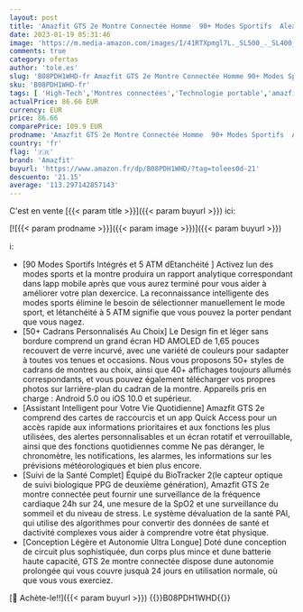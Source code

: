 ```yaml
---
layout: post
title: 'Amazfit GTS 2e Montre Connectée Homme  90+ Modes Sportifs  Alexa Intégré  1.39" AMOLED  Tracker d Activité  SpO2  GPS  5 ATM Etanche Smartwatch Homme pour Android/IOS Noir '
date: 2023-01-19 05:31:46
image: 'https://m.media-amazon.com/images/I/41RTXpmgl7L._SL500_._SL400_.jpg'
comments: true
category: ofertas
author: 'tole.es'
slug: 'B08PDH1WHD-fr Amazfit GTS 2e Montre Connectée Homme 90+ Modes Sportifs...'
sku: 'B08PDH1WHD-fr'
tags: [ 'High-Tech','Montres connectées','Technologie portable','amazfit','🇫🇷', ]
actualPrice: 86.66 EUR
currency: EUR
price: 86.66
comparePrice: 109.9 EUR
prodname: 'Amazfit GTS 2e Montre Connectée Homme  90+ Modes Sportifs  Alexa Intégré  1.39" AMOLED  Tracker d Activité  SpO2  GPS  5 ATM Etanche Smartwatch Homme pour Android/IOS Noir '
country: 'fr'
flag: '🇫🇷'
brand: 'Amazfit'
buyurl: 'https://www.amazon.fr/dp/B08PDH1WHD/?tag=tolees0d-21'
descuento: '21.15'
average: '113.297142857143'
---
```


C'est en vente [{{< param title >}}]({{< param buyurl >}}) ici:

[![{{< param prodname >}}]({{< param image >}})]({{< param buyurl >}})

ℹ️:

- [90 Modes Sportifs Intégrés et 5 ATM dEtanchéité ] Activez lun des modes sports et la montre produira un rapport analytique correspondant dans lapp mobile après que vous aurez terminé pour vous aider à améliorer votre plan dexercice. La reconnaissance intelligente des modes sports élimine le besoin de sélectionner manuellement le mode sport, et létanchéité à 5 ATM signifie que vous pouvez la porter pendant que vous nagez.
- [50+ Cadrans Personnalisés Au Choix] Le Design fin et léger sans bordure comprend un grand écran HD AMOLED de 1,65 pouces recouvert de verre incurvé, avec une variété de couleurs pour sadapter à toutes vos tenues et occasions. Nous vous proposons 50+ styles de cadrans de montres au choix, ainsi que 40+ affichages toujours allumés correspondants, et vous pouvez également télécharger vos propres photos sur larrière-plan du cadran de la montre. Appareils pris en charge : Android 5.0 ou iOS 10.0 et supérieur.
- [Assistant Intelligent pour Votre Vie Quotidienne] Amazfit GTS 2e comprend des cartes de raccourcis et un app Quick Access pour un accès rapide aux informations prioritaires et aux fonctions les plus utilisées, des alertes personnalisables et un écran rotatif et verrouillable, ainsi que des fonctions quotidiennes comme Ne pas déranger, le chronomètre, les notifications, les alarmes, les informations sur les prévisions météorologiques et bien plus encore.
- [Suivi de la Santé Complet] Équipé du BioTracker 2(le capteur optique de suivi biologique PPG de deuxième génération), Amazfit GTS 2e montre connectée peut fournir une surveillance de la fréquence cardiaque 24h sur 24, une mesure de la SpO2 et une surveillance du sommeil et du niveau de stress. Le système dévaluation de la santé PAI, qui utilise des algorithmes pour convertir des données de santé et dactivité complexes vous aider à comprendre votre état physique.
- [Conception Légère et Autonomie Ultra Longue] Doté dune conception de circuit plus sophistiquée, dun corps plus mince et dune batterie haute capacité, GTS 2e montre connectée dispose dune autonomie prolongée qui vous couvre jusquà 24 jours en utilisation normale, où que vous vous exerciez.

[🛒 Achète-le!!]({{< param buyurl >}})
{{<world>}}B08PDH1WHD{{</world>}}
